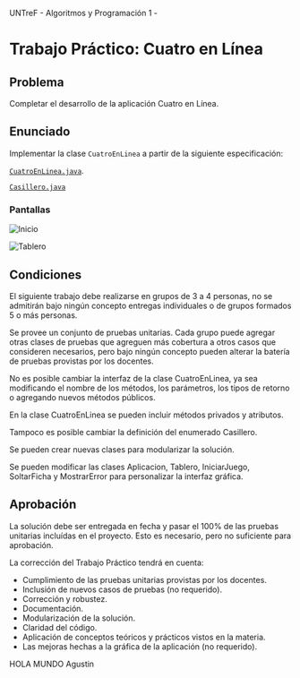 UNTreF - Algoritmos y Programación 1 - 

# Trabajo Práctico: Cuatro en Lí­nea

## Problema

Completar el desarrollo de la aplicación Cuatro en Lí­nea.

## Enunciado

Implementar la clase `CuatroEnLinea` a partir de la siguiente especificación: 

[`CuatroEnLinea.java`](./src/juego/CuatroEnLinea.java).

[`Casillero.java`](./src/juego/Casillero.java)

### Pantallas

![Inicio](./img/pantalla-inicio.png)

![Tablero](./img/pantalla-tablero.png)

## Condiciones

El siguiente trabajo debe realizarse en grupos de 3 a 4 personas, 
no se admitirán bajo ningún concepto entregas individuales o de grupos formados 5 o más personas.

Se provee un conjunto de pruebas unitarias. Cada grupo puede agregar otras clases de pruebas 
que agreguen más cobertura a otros casos que consideren necesarios, 
pero bajo ningún concepto pueden alterar la batería de pruebas provistas por los docentes.
   
No es posible cambiar la interfaz de la clase CuatroEnLinea, 
ya sea modificando el nombre de los métodos, los parámetros, los tipos de retorno o agregando nuevos métodos públicos.

En la clase CuatroEnLinea se pueden incluir métodos privados y atributos.

Tampoco es posible cambiar la definición del enumerado Casillero.

Se pueden crear nuevas clases para modularizar la solución.

Se pueden modificar las clases Aplicacion, Tablero, IniciarJuego, SoltarFicha y MostrarError para
personalizar la interfaz gráfica.

## Aprobación

La solución debe ser entregada en fecha y pasar el 100% de las pruebas unitarias 
incluídas en el proyecto. Esto es necesario, pero no suficiente para aprobación.

La corrección del Trabajo Práctico tendrá en cuenta:

* Cumplimiento de las pruebas unitarias provistas por los docentes.
* Inclusión de nuevos casos de pruebas (no requerido).
* Corrección y robustez.
* Documentación.
* Modularización de la solución.
* Claridad del código.
* Aplicación de conceptos teóricos y prácticos vistos en la materia.
* Las mejoras hechas a la gráfica de la aplicación (no requerido).

HOLA MUNDO Agustin
